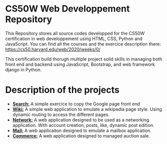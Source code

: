 # CS50W Web Developpement Repository
This Repository stores all source codes developped for the CS50W certification in web developpement using HTML, CSS, Python and JavaScript.
You can find all the courses and the exercice description  there: https://cs50.harvard.edu/web/2020/weeks/0/

This certification build thorugh multiple project solid skills in managing both front end and backend using JavaScript, Bootstrap, and web framework django in Python.

# Description of the projects
- **[Search:](search)** A simple exercice to copy the Google page front end
- **[Wiki:](wiki)** A simple web application to emulate a wikipedia page style. Using dynamic routing to access the different pages.
- **[Network:](network)** A web application designed to be used as a networking application. With account creation, posts, like, dynamic post edition.
- **[Mail:](mail)** A web applicaiton designed to emulate a mailbox application.
- **[Commerce:](commerce)** A web application designed to managed auction sale. 